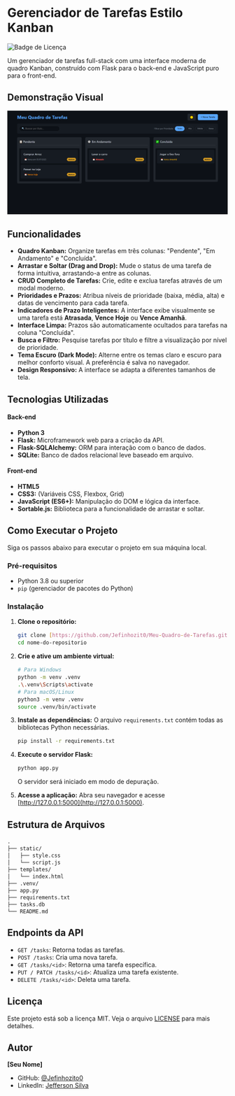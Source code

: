 # Gerenciador de Tarefas Estilo Kanban

![Badge de Licença](https://img.shields.io/badge/license-MIT-blue.svg)

Um gerenciador de tarefas full-stack com uma interface moderna de quadro Kanban, construído com Flask para o back-end e JavaScript puro para o front-end.

## Demonstração Visual



![Demonstração do Quadro Kanban](assets/demo.png)

## Funcionalidades

-   **Quadro Kanban:** Organize tarefas em três colunas: "Pendente", "Em Andamento" e "Concluída".
-   **Arrastar e Soltar (Drag and Drop):** Mude o status de uma tarefa de forma intuitiva, arrastando-a entre as colunas.
-   **CRUD Completo de Tarefas:** Crie, edite e exclua tarefas através de um modal moderno.
-   **Prioridades e Prazos:** Atribua níveis de prioridade (baixa, média, alta) e datas de vencimento para cada tarefa.
-   **Indicadores de Prazo Inteligentes:** A interface exibe visualmente se uma tarefa está **Atrasada**, **Vence Hoje** ou **Vence Amanhã**.
-   **Interface Limpa:** Prazos são automaticamente ocultados para tarefas na coluna "Concluída".
-   **Busca e Filtro:** Pesquise tarefas por título e filtre a visualização por nível de prioridade.
-   **Tema Escuro (Dark Mode):** Alterne entre os temas claro e escuro para melhor conforto visual. A preferência é salva no navegador.
-   **Design Responsivo:** A interface se adapta a diferentes tamanhos de tela.

## Tecnologias Utilizadas

#### **Back-end**

-   **Python 3**
-   **Flask:** Microframework web para a criação da API.
-   **Flask-SQLAlchemy:** ORM para interação com o banco de dados.
-   **SQLite:** Banco de dados relacional leve baseado em arquivo.

#### **Front-end**

-   **HTML5**
-   **CSS3:** (Variáveis CSS, Flexbox, Grid)
-   **JavaScript (ES6+):** Manipulação do DOM e lógica da interface.
-   **Sortable.js:** Biblioteca para a funcionalidade de arrastar e soltar.

## Como Executar o Projeto

Siga os passos abaixo para executar o projeto em sua máquina local.

### Pré-requisitos

-   Python 3.8 ou superior
-   `pip` (gerenciador de pacotes do Python)

### Instalação

1.  **Clone o repositório:**
    ```bash
    git clone [https://github.com/Jefinhozit0/Meu-Quadro-de-Tarefas.git](https://github.com/Jefinhozit0/Meu-Quadro-de-Tarefas.git)
    cd nome-do-repositorio
    ```

2.  **Crie e ative um ambiente virtual:**
    ```bash
    # Para Windows
    python -m venv .venv
    .\.venv\Scripts\activate
    # Para macOS/Linux
    python3 -m venv .venv
    source .venv/bin/activate
    ```

3.  **Instale as dependências:**
    O arquivo `requirements.txt` contém todas as bibliotecas Python necessárias.
    ```bash
    pip install -r requirements.txt
    ```

4.  **Execute o servidor Flask:**
    ```bash
    python app.py
    ```
    O servidor será iniciado em modo de depuração.

5.  **Acesse a aplicação:**
    Abra seu navegador e acesse [http://127.0.0.1:5000](http://127.0.0.1:5000).

## Estrutura de Arquivos

```
.
├── static/
│   ├── style.css
│   └── script.js
├── templates/
│   └── index.html
├── .venv/
├── app.py
├── requirements.txt
├── tasks.db
└── README.md
```

## Endpoints da API

-   `GET /tasks`: Retorna todas as tarefas.
-   `POST /tasks`: Cria uma nova tarefa.
-   `GET /tasks/<id>`: Retorna uma tarefa específica.
-   `PUT / PATCH /tasks/<id>`: Atualiza uma tarefa existente.
-   `DELETE /tasks/<id>`: Deleta uma tarefa.

## Licença

Este projeto está sob a licença MIT. Veja o arquivo [LICENSE](LICENSE) para mais detalhes.

## Autor

**[Seu Nome]**

-   GitHub: [@Jefinhozito0](https://github.com/Jefinhozito0)
-   LinkedIn: [Jefferson Silva](www.linkedin.com/in/jefferson-silva-de-almeida)